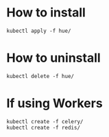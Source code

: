 
# How to install

    kubectl apply -f hue/

# How to uninstall

    kubectl delete -f hue/

# If using Workers

    kubectl create -f celery/
    kubectl create -f redis/
